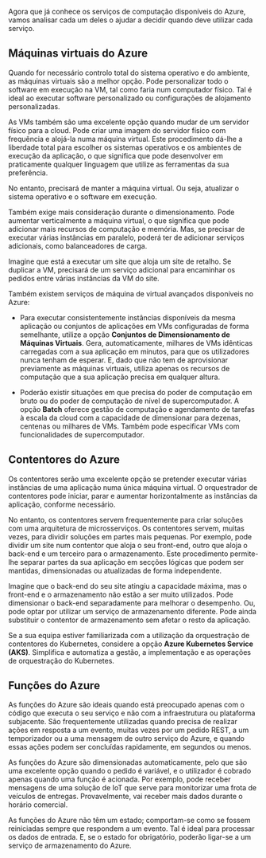 Agora que já conhece os serviços de computação disponíveis do Azure, vamos analisar cada um deles o ajudar a decidir quando deve utilizar cada serviço.

## <a name="azure-virtual-machines"></a>Máquinas virtuais do Azure

Quando for necessário controlo total do sistema operativo e do ambiente, as máquinas virtuais são a melhor opção. Pode personalizar todo o software em execução na VM, tal como faria num computador físico. Tal é ideal ao executar software personalizado ou configurações de alojamento personalizadas.

As VMs também são uma excelente opção quando mudar de um servidor físico para a cloud. Pode criar uma imagem do servidor físico com frequência e alojá-la numa máquina virtual. Este procedimento dá-lhe a liberdade total para escolher os sistemas operativos e os ambientes de execução da aplicação, o que significa que pode desenvolver em praticamente qualquer linguagem que utilize as ferramentas da sua preferência.

No entanto, precisará de manter a máquina virtual. Ou seja, atualizar o sistema operativo e o software em execução. 

Também exige mais consideração durante o dimensionamento. Pode aumentar verticalmente a máquina virtual, o que significa que pode adicionar mais recursos de computação e memória. Mas, se precisar de executar várias instâncias em paralelo, poderá ter de adicionar serviços adicionais, como balanceadores de carga.

Imagine que está a executar um site que aloja um site de retalho. Se duplicar a VM, precisará de um serviço adicional para encaminhar os pedidos entre várias instâncias da VM do site.

Também existem serviços de máquina de virtual avançados disponíveis no Azure:

* Para executar consistentemente instâncias disponíveis da mesma aplicação ou conjuntos de aplicações em VMs configuradas de forma semelhante, utilize a opção **Conjuntos de Dimensionamento de Máquinas Virtuais**. Gera, automaticamente, milhares de VMs idênticas carregadas com a sua aplicação em minutos, para que os utilizadores nunca tenham de esperar. E, dado que não tem de aprovisionar previamente as máquinas virtuais, utiliza apenas os recursos de computação que a sua aplicação precisa em qualquer altura.

* Poderão existir situações em que precisa do poder de computação em bruto ou do poder de computação de nível de supercomputador. A opção **Batch** oferece gestão de computação e agendamento de tarefas à escala da cloud com a capacidade de dimensionar para dezenas, centenas ou milhares de VMs. Também pode especificar VMs com funcionalidades de supercomputador.

## <a name="azure-containers"></a>Contentores do Azure

Os contentores serão uma excelente opção se pretender executar várias instâncias de uma aplicação numa única máquina virtual. O orquestrador de contentores pode iniciar, parar e aumentar horizontalmente as instâncias da aplicação, conforme necessário.

No entanto, os contentores servem frequentemente para criar soluções com uma arquitetura de microsserviços. Os contentores servem, muitas vezes, para dividir soluções em partes mais pequenas. Por exemplo, pode dividir um site num contentor que aloja o seu front-end, outro que aloja o back-end e um terceiro para o armazenamento. Este procedimento permite-lhe separar partes da sua aplicação em secções lógicas que podem ser mantidas, dimensionadas ou atualizadas de forma independente.

Imagine que o back-end do seu site atingiu a capacidade máxima, mas o front-end e o armazenamento não estão a ser muito utilizados. Pode dimensionar o back-end separadamente para melhorar o desempenho. Ou, pode optar por utilizar um serviço de armazenamento diferente. Pode ainda substituir o contentor de armazenamento sem afetar o resto da aplicação.

 Se a sua equipa estiver familiarizada com a utilização da orquestração de contentores do Kubernetes, considere a opção **Azure Kubernetes Service (AKS)**. Simplifica e automatiza a gestão, a implementação e as operações de orquestração do Kubernetes.

## <a name="azure-functions"></a>Funções do Azure

As funções do Azure são ideais quando está preocupado apenas com o código que executa o seu serviço e não com a infraestrutura ou plataforma subjacente. São frequentemente utilizadas quando precisa de realizar ações em resposta a um evento, muitas vezes por um pedido REST, a um temporizador ou a uma mensagem de outro serviço do Azure, e quando essas ações podem ser concluídas rapidamente, em segundos ou menos.

As funções do Azure são dimensionadas automaticamente, pelo que são uma excelente opção quando o pedido é variável, e o utilizador é cobrado apenas quando uma função é acionada. Por exemplo, pode receber mensagens de uma solução de IoT que serve para monitorizar uma frota de veículos de entregas. Provavelmente, vai receber mais dados durante o horário comercial.

As funções do Azure não têm um estado; comportam-se como se fossem reiniciadas sempre que respondem a um evento. Tal é ideal para processar os dados de entrada. E, se o estado for obrigatório, poderão ligar-se a um serviço de armazenamento do Azure.
